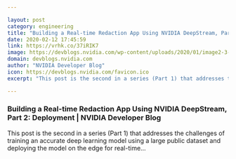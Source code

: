 ```yaml
---

layout: post
category: engineering
title: "Building a Real-time Redaction App Using NVIDIA DeepStream, Part 2: Deployment"
date: 2020-02-12 17:45:59
link: https://vrhk.co/37iRIK7
image: https://devblogs.nvidia.com/wp-content/uploads/2020/01/image2-3-625x96.png
domain: devblogs.nvidia.com
author: "NVIDIA Developer Blog"
icon: https://devblogs.nvidia.com/favicon.ico
excerpt: "This post is the second in a series (Part 1) that addresses the challenges of training an accurate deep learning model using a large public dataset and deploying the model on the edge for real-time…"

---
```


### Building a Real-time Redaction App Using NVIDIA DeepStream, Part 2: Deployment | NVIDIA Developer Blog

This post is the second in a series (Part 1) that addresses the challenges of training an accurate deep learning model using a large public dataset and deploying the model on the edge for real-time…